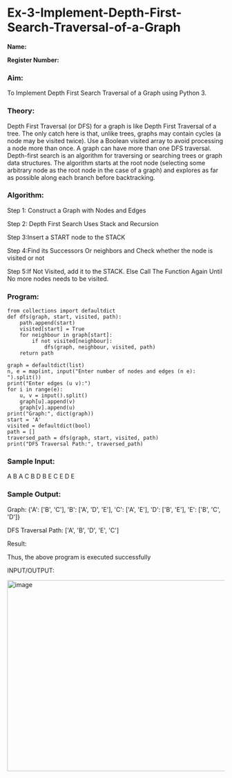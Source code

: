 # Ex-3-Implement-Depth-First-Search-Traversal-of-a-Graph

**Name:**

**Register Number:**

### Aim:
To Implement Depth First Search Traversal of a Graph using Python 3.

### Theory:

Depth First Traversal (or DFS) for a graph is like Depth First Traversal of a tree. 
The only catch here is that, unlike trees, graphs may contain cycles (a node may be visited twice). 
Use a Boolean visited array to avoid processing a node more than once. 
A graph can have more than one DFS traversal. Depth-first search is an algorithm for traversing or searching trees or graph data structures. 
The algorithm starts at the root node (selecting some arbitrary node as the root node in the case of a graph) and explores as far as possible along each branch before backtracking. 

### Algorithm:

Step 1: Construct a Graph with Nodes and Edges

Step 2: Depth First Search Uses Stack and Recursion

Step 3:Insert a START node to the STACK

Step 4:Find its Successors Or neighbors and Check whether the node is visited or not

Step 5:If Not Visited, add it to the STACK. Else Call The Function Again Until No more nodes needs to be visited.


### Program:
```
from collections import defaultdict
def dfs(graph, start, visited, path):
    path.append(start)
    visited[start] = True
    for neighbour in graph[start]:
        if not visited[neighbour]:
            dfs(graph, neighbour, visited, path)
    return path

graph = defaultdict(list)
n, e = map(int, input("Enter number of nodes and edges (n e): ").split())
print("Enter edges (u v):")
for i in range(e):
    u, v = input().split()
    graph[u].append(v)
    graph[v].append(u)
print("Graph:", dict(graph))
start = 'A'
visited = defaultdict(bool)
path = []
traversed_path = dfs(graph, start, visited, path)
print("DFS Traversal Path:", traversed_path)
```

### Sample Input:
A B
A C
B D
B E
C E
D E

### Sample Output:

Graph: {'A': ['B', 'C'], 'B': ['A', 'D', 'E'], 'C': ['A', 'E'], 'D': ['B', 'E'], 'E': ['B', 'C', 'D']}

DFS Traversal Path: ['A', 'B', 'D', 'E', 'C']

Result:

Thus, the above program is executed successfully

INPUT/OUTPUT:

<img width="1153" height="442" alt="image" src="https://github.com/user-attachments/assets/feda9df7-3fe8-4fed-bbd9-56361ff2cd7f" />



